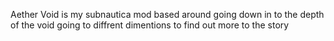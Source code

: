 Aether Void is my subnautica mod based around going down in to the depth of the void going to diffrent dimentions to find out more to the story
